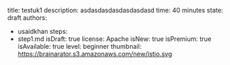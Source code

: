 title: testuk1
description: asdasdasdasdasdasdasd
time: 40 minutes
state: draft
authors:
  - usaidkhan
steps:
  - step1.md
isDraft: true
license: Apache
isNew: true
isPremium: true
isAvailable: true
level: beginner
thumbnail: https://brainarator.s3.amazonaws.com/new/istio.svg
